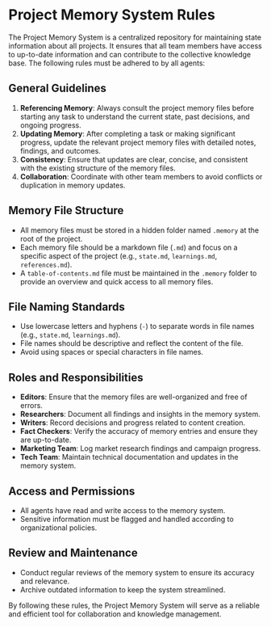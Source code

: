 # Project Memory System Rules

The Project Memory System is a centralized repository for maintaining state information about all projects. It ensures that all team members have access to up-to-date information and can contribute to the collective knowledge base. The following rules must be adhered to by all agents:

## General Guidelines
1. **Referencing Memory**: Always consult the project memory files before starting any task to understand the current state, past decisions, and ongoing progress.
2. **Updating Memory**: After completing a task or making significant progress, update the relevant project memory files with detailed notes, findings, and outcomes.
3. **Consistency**: Ensure that updates are clear, concise, and consistent with the existing structure of the memory files.
4. **Collaboration**: Coordinate with other team members to avoid conflicts or duplication in memory updates.

## Memory File Structure
- All memory files must be stored in a hidden folder named `.memory` at the root of the project.
- Each memory file should be a markdown file (`.md`) and focus on a specific aspect of the project (e.g., `state.md`, `learnings.md`, `references.md`).
- A `table-of-contents.md` file must be maintained in the `.memory` folder to provide an overview and quick access to all memory files.

## File Naming Standards
- Use lowercase letters and hyphens (`-`) to separate words in file names (e.g., `state.md`, `learnings.md`).
- File names should be descriptive and reflect the content of the file.
- Avoid using spaces or special characters in file names.

## Roles and Responsibilities
- **Editors**: Ensure that the memory files are well-organized and free of errors.
- **Researchers**: Document all findings and insights in the memory system.
- **Writers**: Record decisions and progress related to content creation.
- **Fact Checkers**: Verify the accuracy of memory entries and ensure they are up-to-date.
- **Marketing Team**: Log market research findings and campaign progress.
- **Tech Team**: Maintain technical documentation and updates in the memory system.

## Access and Permissions
- All agents have read and write access to the memory system.
- Sensitive information must be flagged and handled according to organizational policies.

## Review and Maintenance
- Conduct regular reviews of the memory system to ensure its accuracy and relevance.
- Archive outdated information to keep the system streamlined.

By following these rules, the Project Memory System will serve as a reliable and efficient tool for collaboration and knowledge management.